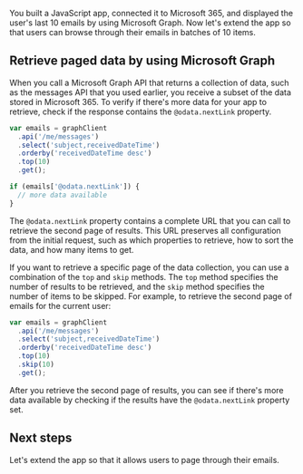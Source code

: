 You built a JavaScript app, connected it to Microsoft 365, and displayed the user's last 10 emails by using Microsoft Graph. Now let's extend the app so that users can browse through their emails in batches of 10 items.

## Retrieve paged data by using Microsoft Graph

When you call a Microsoft Graph API that returns a collection of data, such as the messages API that you used earlier, you receive a subset of the data stored in Microsoft 365. To verify if there's more data for your app to retrieve, check if the response contains the `@odata.nextLink` property.

```javascript
var emails = graphClient
  .api('/me/messages')
  .select('subject,receivedDateTime')
  .orderby('receivedDateTime desc')
  .top(10)
  .get();

if (emails['@odata.nextLink']) {
  // more data available
}
```

The `@odata.nextLink` property contains a complete URL that you can call to retrieve the second page of results. This URL preserves all configuration from the initial request, such as which properties to retrieve, how to sort the data, and how many items to get.

If you want to retrieve a specific page of the data collection, you can use a combination of the `top` and `skip` methods. The `top` method specifies the number of results to be retrieved, and the `skip` method specifies the number of items to be skipped. For example, to retrieve the second page of emails for the current user:

```javascript
var emails = graphClient
  .api('/me/messages')
  .select('subject,receivedDateTime')
  .orderby('receivedDateTime desc')
  .top(10)
  .skip(10)
  .get();
```

After you retrieve the second page of results, you can see if there's more data available by checking if the results have the `@odata.nextLink` property set.

## Next steps

Let's extend the app so that it allows users to page through their emails.
